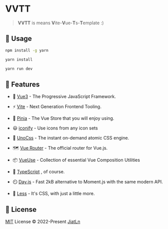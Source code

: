# VVTT

> **VVTT** is means **V**ite-**V**ue-**T**s-**T**emplate :)


## 🦄 Usage

```bash
npm install -g yarn

yarn install

yarn run dev
```

## 🚀 Features

- 🌲 [Vue3](https://vuejs.org) - The Progressive
JavaScript Framework.

- ⚡️ [Vite](https://vitejs.dev) - Next Generation Frontend Tooling.

- 🍍 [Pinia](https://pinia.vuejs.org) - The Vue Store that you will enjoy using.

- 😃 [iconify](https://icon-sets.iconify.design) - Use icons from any icon sets

- 🎨 [UnoCss](https://github.com/unocss/unocss) - The instant on-demand atomic CSS engine.

- 🗺️ [Vue Router](https://router.vuejs.org) - The official router for Vue.js.

- 📦 [VueUse](https://vueuse.org) - Collection of essential Vue Composition Utilities

- 🦾 [TypeScript](https://www.typescriptlang.org) , of course.

- ⏲️ [Day.js](https://github.com/iamkun/dayjs) - Fast 2kB alternative to Moment.js with the same modern API.

- 🌸 [Less](https://lesscss.org) - It's CSS, with just a little more.

## 📄 License

[MIT](./LICENSE) License © 2022-Present [JiatLn](https://github.com/JiatLn)
